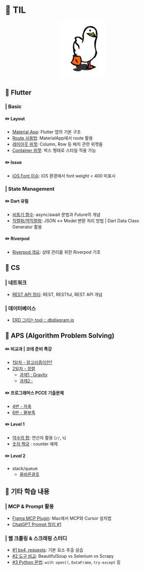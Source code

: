 # 🍋 TIL
<p align="center">
  <img src="flutter/dart/images/XOsX (1)-1.gif" width="150">
</p>

## 💭 Flutter

### | Basic
#### ✏️ Layout
- [Material App](flutter/layout/materialapp.md): Flutter 앱의 기본 구조 
- [Route 사용법](flutter/layout/route.md): MaterialApp에서 route 활용  
- [레이아웃 위젯](flutter/layout/layout_widget.md): Column, Row 등 배치 관련 위젯들  
- [Container 위젯](flutter/layout/container_widget.md): 박스 형태로 스타일 적용 가능  

#### ✏️ Issue
- [iOS Font 이슈](flutter/issue/custom_font_issue.md): iOS 환경에서 font weight < 400 미표시  

### | State Management
#### ✏️ Dart 유틸
- [비동기 함수](flutter/dart/dart3.md): async/await 문법과 Future의 개념  
- [직렬화/역직렬화](flutter/dart/dart2.md): JSON ↔ Model 변환 처리 방법 | Dart Data Class Generator 활용

#### ✏️ Riverpod
- [Riverpod 개요](flutter/riverpod/riverpod_overview.md): 상태 관리를 위한 Riverpod 기초


## 💭 CS

### | 네트워크

- [REST API 정리](CS/api.md): REST, RESTful, REST API 개념  

### | 데이터베이스 
- [ERD 그리는 tool :: dbdiagram.io ](CS/dbml.md)


## 💭 APS (Algorithm Problem Solving)
#### ✏️  비교과 | 코테 준비 특강
- [1일차 - 알고리즘이란?](APS/1일차/array1.md)
- [2일차 - 정렬](APS/2일차/2일차정리.md)
    - [과제1 : Gravity](APS/2일차/gravity.py)
    - [과제2 : ]()
#### ✏️  프로그래머스 PCCE 기출문제
- [4번 - 저축](APS/PCCE기출문제/4번_저축(O).py)
- [6번 - 물부족](APS/PCCE기출문제/6번_물부족(O).py)

#### ✏️ Level 1
- [약수의 합](APS/PCCE기출문제/6번_물부족(O).py): 연산자 활용 (`//`, `%`)
- [숫자 짝궁](APS/level1/숫자짝궁.py) : counter 예제

#### ✏️  Level 2
- stack/queue
    - [올바른괄호](APS/level2/올바른괄호.py)



## 💭 기타 학습 내용

### | MCP & Prompt 활용

- [Figma MCP Plugin](https://velog.io/@woojin-devv/Figma-MCP-Plugin-Cursor-%EC%84%A4%EC%B9%98-%EB%B0%A9%EB%B2%95): Mac에서 MCP와 Cursor 설치법  
- [ChatGPT Prompt 정리 #1](https://velog.io/@woojin-devv/Medium-%EA%B0%9C%EB%B0%9C%EC%9E%90%EB%93%A4%EC%9D%B4-%EC%95%8C%EC%95%84%EC%95%BC-%ED%95%A0-15%EA%B0%80%EC%A7%80-ChatGPT-Prompts-%EC%A0%95%EB%A6%AC-1)



### | 웹 크롤링 & 스크래핑 스터디

- [#1 bs4, requests](https://velog.io/@woojin-devv/%EC%9B%B9-%ED%81%AC%EB%A1%A4%EB%A7%81-%EA%B8%B0%EC%B4%88-%EA%B3%B5%EB%B6%80%ED%95%98%EA%B8%B0-bs4-requests%EC%9A%94%EC%86%8C-%EC%B6%94%EC%B6%9C-1): 기본 요소 추출 실습  
- [#2 도구 비교](https://velog.io/@woojin-devv/%EC%9B%B9-%ED%81%AC%EB%A1%A4%EB%A7%81-%EB%9C%AF%EC%96%B4%EB%A8%B9%EA%B8%B0-2-%EC%8A%A4%ED%81%AC%EB%9E%98%ED%95%91-%EB%8F%84%EA%B5%AC-%EB%B9%84%EA%B5%90-bs4-selenium-scrapy): BeautifulSoup vs Selenium vs Scrapy  
- [#3 Python 문법](https://velog.io/@woojin-devv/%EC%9B%B9-%ED%81%AC%EB%A1%A4%EB%A7%81-%EB%9C%AF%EC%96%B4%EB%A8%B9%EA%B8%B0-3-%EC%9E%90%EC%A3%BC-%EC%93%B0%EB%8A%94-Python-%EB%AC%B8%EB%B2%95-%EB%AA%A8%EC%9D%8C-with-open-Dataframe-try-except): `with open()`, `DataFrame`, `try-except` 등
